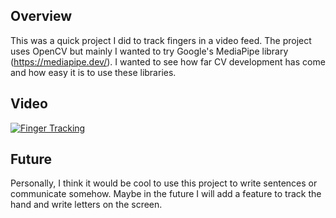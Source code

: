 ## Overview

This was a quick project I did to track fingers in a video feed. The project uses OpenCV but mainly I wanted to try Google's MediaPipe library (https://mediapipe.dev/). I wanted to see how far CV development has come and how easy it is to use these libraries.

## Video

[![Finger Tracking]()](https://github.com/OttoVintola/MediaPipe_FingerTracking/blob/main/demo.mp4)

## Future 

Personally, I think it would be cool to use this project to write sentences or communicate somehow. Maybe in the future I will add a feature to track the hand and write letters on the screen.

